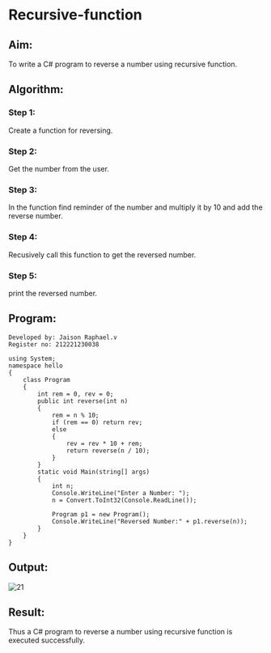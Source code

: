 # Recursive-function

## Aim:
To write a C# program to reverse a number using recursive function.

## Algorithm:
### Step 1:
Create a function for reversing.
### Step 2:
Get the number from the user.
### Step 3:
In the function find reminder of the number and multiply it by 10 and add the reverse number.
### Step 4:
Recusively call this function to get the reversed number.
### Step 5:
print the reversed number.

## Program:
```
Developed by: Jaison Raphael.v
Register no: 212221230038

using System;
namespace hello
{
    class Program
    {
        int rem = 0, rev = 0;
        public int reverse(int n)
        {
            rem = n % 10;
            if (rem == 0) return rev;
            else
            {
                rev = rev * 10 + rem;
                return reverse(n / 10);
            }
        }
        static void Main(string[] args)
        {
            int n;
            Console.WriteLine("Enter a Number: ");
            n = Convert.ToInt32(Console.ReadLine());

            Program p1 = new Program();
            Console.WriteLine("Reversed Number:" + p1.reverse(n));
        }
    }
}
```
## Output:
![21](https://user-images.githubusercontent.com/93587823/199884729-04138ea4-c5fa-4366-badd-8811b7b4c8f4.png)

## Result:
Thus a C# program to reverse a number using recursive function is executed successfully.
